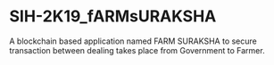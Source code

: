 # SIH-2K19_fARMsURAKSHA
A blockchain based application named FARM SURAKSHA to secure transaction between dealing takes place from Government to Farmer.
